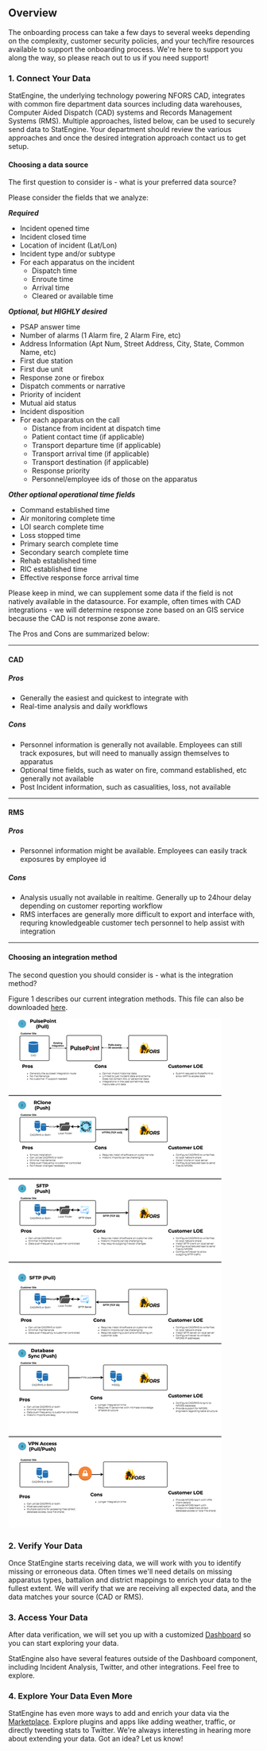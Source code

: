 ## Overview

The onboarding process can take a few days to several weeks depending on the complexity, customer security policies, and your tech/fire resources available to support the onboarding process.  We're here to support you along the way, so please reach out to us if you need support!

### 1. Connect Your Data
StatEngine, the underlying technology powering NFORS CAD, integrates with common fire department data sources including data warehouses, Computer Aided Dispatch (CAD) systems and Records Management Systems (RMS). Multiple approaches, listed below, can be used to securely send data to StatEngine. Your department should review the various approaches and once the desired integration approach contact us to get setup.  

#### Choosing a data source

The first question to consider is - what is your preferred data source?

Please consider the fields that we analyze:

***Required***

- Incident opened time
- Incident closed time
- Location of incident (Lat/Lon)
- Incident type and/or subtype
- For each apparatus on the incident
  - Dispatch time
  - Enroute time
  - Arrival time
  - Cleared or available time

***Optional, but HIGHLY desired***

- PSAP answer time
- Number of alarms (1 Alarm fire, 2 Alarm Fire, etc)
- Address Information (Apt Num, Street Address, City, State, Common Name, etc)
- First due station
- First due unit
- Response zone or firebox
- Dispatch comments or narrative
- Priority of incident
- Mutual aid status
- Incident disposition
- For each apparatus on the call
  - Distance from incident at dispatch time
  - Patient contact time (if applicable)
  - Transport departure time (if applicable)
  - Transport arrival time (if applicable)
  - Transport destination (if applicable)
  - Response priority
  - Personnel/employee ids of those on the apparatus

***Other optional operational time fields***
- Command established time
- Air monitoring complete time
- LOI search complete time
- Loss stopped time
- Primary search complete time
- Secondary search complete time
- Rehab established  time
- RIC established time
- Effective response force arrival time

Please keep in mind, we can supplement some data if the field is not natively available in the datasource.  For example, often times with CAD integrations - we will determine response zone based on an GIS service because the CAD is not response zone aware.

The Pros and Cons are summarized below:

<hr>

#### CAD

##### Pros
- Generally the easiest and quickest to integrate with
- Real-time analysis and daily workflows

##### Cons
- Personnel information is generally not available.  Employees can still track exposures, but will need to manually assign themselves to apparatus
- Optional time fields, such as water on fire, command established, etc generally not available
- Post Incident information, such as casualities, loss, not available

<hr>

#### RMS

##### Pros
- Personnel information might be available.  Employees can easily track exposures by employee id

##### Cons
- Analysis usually not available in realtime.  Generally up to 24hour delay depending on customer reporting workflow
- RMS interfaces are generally more difficult to export and interface with, requring knowledgeable customer tech personnel to help assist with integration

<hr>

#### Choosing an integration method

The second question you should consider is - what is the integration method?

Figure 1 describes our current integration methods.
This file can also be downloaded [here](https://s3.amazonaws.com/statengine-public-assets/NFORS_Integrations.pdf).

  ![integration](assets/integration.png)


### 2. Verify Your Data
Once StatEngine starts receiving data, we will work with you to identify missing or erroneous data. Often times we'll need details on missing apparatus types, battalion and district mappings to enrich your data to the fullest extent.  We will verify that we are receiving all expected data, and the data matches your source (CAD or RMS).

### 3. Access Your Data
After data verification, we will set you up with a customized [Dashboard](userGuide?id=Dashboard) so you can start exploring your data.

StatEngine also have several features outside of the Dashboard component, including Incident Analysis, Twitter, and other integrations.  Feel free to explore.

### 4. Explore Your Data Even More
StatEngine has even more ways to add and enrich your data via the [Marketplace](userGuide?id=Marketplace). Explore plugins and apps like adding weather, traffic, or directly tweeting stats to Twitter.  We're always interesting in hearing more about extending your data.  Got an idea? Let us know!
